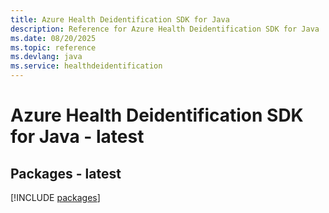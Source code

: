 ```yaml
---
title: Azure Health Deidentification SDK for Java
description: Reference for Azure Health Deidentification SDK for Java
ms.date: 08/20/2025
ms.topic: reference
ms.devlang: java
ms.service: healthdeidentification
---
```

# Azure Health Deidentification SDK for Java - latest
## Packages - latest
[!INCLUDE [packages](health-deidentification-index.md)]